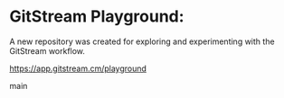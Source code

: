 # GitStream Playground: 

A new repository was created for exploring and experimenting with the GitStream workflow.

https://app.gitstream.cm/playground

main
